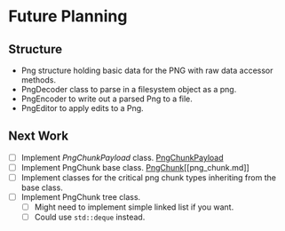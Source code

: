 # Future Planning

## Structure

 - Png structure holding basic data for the PNG with raw data accessor methods.
 - PngDecoder class to parse in a filesystem object as a png.
 - PngEncoder to write out a parsed Png to a file.
 - PngEditor to apply edits to a Png.

## Next Work

 - [ ] Implement *PngChunkPayload* class. [PngChunkPayload](png/png_chunk_payload.md)
 - [ ] Implement PngChunk base class. [PngChunk](png/png_chunk.md)[[png_chunk.md]]
 - [ ] Implement classes for the critical png chunk types inheriting from the base class.
 - [ ] Implement PngChunk tree class.
    - [ ] Might need to implement simple linked list if you want.
    - [ ] Could use `std::deque` instead.
